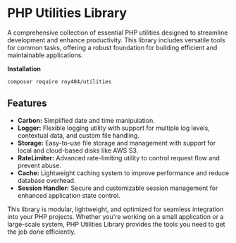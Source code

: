 # PHP Utilities Library

A comprehensive collection of essential PHP utilities designed to streamline development and enhance productivity. This library includes versatile tools for common tasks, offering a robust foundation for building efficient and maintainable applications.

**Installation**

```
composer require roy404/utilities
```

## Features
* **Carbon:** Simplified date and time manipulation.
* **Logger:** Flexible logging utility with support for multiple log levels, contextual data, and custom file handling.
* **Storage:** Easy-to-use file storage and management with support for local and cloud-based disks like AWS S3.
* **RateLimiter:** Advanced rate-limiting utility to control request flow and prevent abuse.
* **Cache:** Lightweight caching system to improve performance and reduce database overhead.
* **Session Handler:** Secure and customizable session management for enhanced application state control.

This library is modular, lightweight, and optimized for seamless integration into your PHP projects. Whether you're working on a small application or a large-scale system, PHP Utilities Library provides the tools you need to get the job done efficiently.